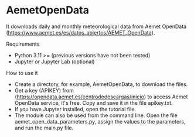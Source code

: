 # AemetOpenData

It downloads daily and monthly meteorological data from Aemet OpenData (https://www.aemet.es/es/datos_abiertos/AEMET_OpenData).

Requirements
* Python 3.11 >= (previous versions have not been tested)
* Jupyter or Jupyter Lab (optional)

How to use it
* Create a directory, for example, AemetOpenData, to download the files.
* Get a key (APIKEY) from (https://opendata.aemet.es/centrodedescargas/inicio) to access Aemet OpenData service, it's free. Copy and save it in the file apikey.txt.
* If you have Jupyter installed, open the tutorial file.
* The module can also be used from the command line. Open the file aemet_open_data_parameters.py, assign the values to the parameters, and run the main.py file.



